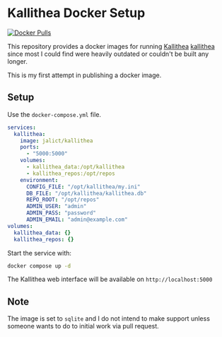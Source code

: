 # Kallithea Docker Setup
[![Docker Pulls](https://img.shields.io/docker/pulls/jalict/kallithea.svg)](https://hub.docker.com/r/jalict/kallithea)

This repository provides a docker images for running [Kallithea](https://kallithea-scm.org/) [kallithea](https://kallithea-scm.org/) since most I could find were heavily outdated or couldn't be built any longer.

This is my first attempt in publishing a docker image.

## Setup
Use the `docker-compose.yml` file.
```yml
services:
  kallithea:
    image: jalict/kallithea
    ports:
      - "5000:5000"
    volumes:
      - kallithea_data:/opt/kallithea
      - kallithea_repos:/opt/repos
    environment:
      CONFIG_FILE: "/opt/kallithea/my.ini"
      DB_FILE: "/opt/kallithea/kallithea.db"
      REPO_ROOT: "/opt/repos"
      ADMIN_USER: "admin"
      ADMIN_PASS: "password"
      ADMIN_EMAIL: "admin@example.com"
volumes:
  kallithea_data: {}
  kallithea_repos: {}
```


Start the service with: 
```bash
docker compose up -d
```

The Kallithea web interface will be available on `http://localhost:5000`

## Note
The image is set to `sqlite` and I do not intend to make support unless someone wants to do to initial work via pull request.
